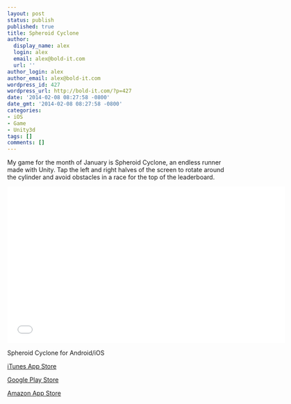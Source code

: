 ```yaml
---
layout: post
status: publish
published: true
title: Spheroid Cyclone
author:
  display_name: alex
  login: alex
  email: alex@bold-it.com
  url: ''
author_login: alex
author_email: alex@bold-it.com
wordpress_id: 427
wordpress_url: http://bold-it.com/?p=427
date: '2014-02-08 08:27:58 -0800'
date_gmt: '2014-02-08 08:27:58 -0800'
categories:
- iOS
- Game
- Unity3d
tags: []
comments: []
---
```

<p>My game for the month of January is Spheroid Cyclone, an endless runner made with Unity.  Tap the left and right halves of the screen to rotate around the cylinder and avoid obstacles in a race for the top of the leaderboard.</p>
<p><iframe width="640" height="360" src="//www.youtube.com/embed/N6ccR1rn6x8?rel=0" frameborder="0" allowfullscreen></iframe></p>
<p>Spheroid Cyclone for Android/iOS</p>
<p><a href="https://itunes.apple.com/WebObjects/MZStore.woa/wa/viewSoftware?id=811781964&mt=8" target="_blank">iTunes App Store</a></p>
<p><a href="https://play.google.com/store/apps/details?id=com.alexboldit.cyclone" target="_blank">Google Play Store</a></p>
<p><a href="http://www.amazon.com/dp/B00I7LST0M/ref=cm_sw_r_tw_dp_0BE9sb1CHJEET" target="_blank">Amazon App Store</a></p>
